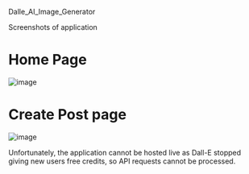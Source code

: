 ﻿Dalle_AI_Image_Generator

Screenshots of application

# Home Page

![image](https://github.com/PushkarWaykole/DALLE_AI_Image_generator/assets/80080666/9a17b059-f70e-40d2-97a7-b147a819dad8)

# Create Post page

![image](https://github.com/PushkarWaykole/DALLE_AI_Image_generator/assets/80080666/a9d106af-c10a-49e2-830b-b926ad69ab75)

Unfortunately, the application cannot be hosted live as Dall-E stopped giving new users free credits, so API requests cannot be processed.
